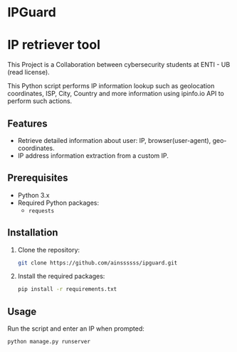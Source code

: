 # IPGuard 
# IP retriever tool
This Project is a Collaboration between cybersecurity students at ENTI - UB (read license). 

This Python script performs IP information lookup such as geolocation coordinates, ISP, City, Country and more information using ipinfo.io API to perform such actions.

## Features

- Retrieve detailed information about user: IP, browser(user-agent), geo-coordinates.
- IP address information extraction from a custom IP.

## Prerequisites

- Python 3.x
- Required Python packages:
  - `requests`

## Installation

1. Clone the repository:
    ```sh
    git clone https://github.com/ainssssss/ipguard.git
    ```

2. Install the required packages:
    ```sh
    pip install -r requirements.txt
    ```

## Usage

Run the script and enter an IP when prompted:
```sh
python manage.py runserver
